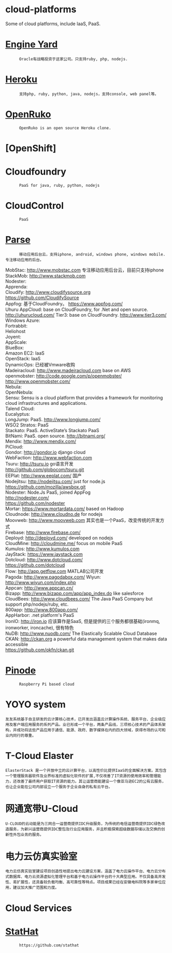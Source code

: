 cloud-platforms
===============

Some of cloud platforms, include IaaS, PaaS.   

# [Engine Yard](http://www.engineyard.com/)
          Oracle有战略投资于这家公司。只支持ruby, php, nodejs.  
# [Heroku](http://www.heroku.com) 
          支持php, ruby, python, java, nodejs，支持console, web panel等。  
# [OpenRuko](https://github.com/openruko)
          OpenRuko is an open source Heroku clone.  
          
# [OpenShift] 
# Cloudfoundry
          PaaS for java, ruby, python, nodejs  
# CloudControl
          PaaS  
# [Parse](http://www.parse.com)
          移动应用后台云，支持iphone, android, windows phone, windows mobile. 专注移动应用的后台。  
MobStac: http://www.mobstac.com 专注移动应用后台云，目前只支持iphone  
StackMob: http://www.stackmob.com   
Nodester:  
Apprenda:  
Cloudify: http://www.cloudifysource.org   
          https://github.com/CloudifySource    
Appfog: 基于CloudFoundry。 https://www.appfog.com/   
Uhuru AppCloud: base on CloudFoundry, for .Net and open source. http://uhurucloud.com/
Tier3: base on CloudFoundry. http://www.tier3.com/
Windows Azure:  
Fortrabbit:  
Heliohost  
Joyent:  
AppScale:  
BlueBox:  
Amazon EC2: IaaS  
OpenStack: IaaS  
DynamicOps: 已经被Vmware收购  
Madeiracloud: http://www.madeiracloud.com base on AWS  
openmobster: http://code.google.com/p/openmobster/   
             http://www.openmobster.com/  
Nebula:  
OpenNebula:  
Sensu: Sensu is a cloud platform that provides a framework for monitoring cloud infrastructures and applications.  
Talend Cloud:  
Eucalyptus:  
LongJump: PaaS. http://www.longjump.com/  
WSO2 Stratos: PaaS  
Stackato: PaaS. ActiveState’s Stackato PaaS  
BitNami: PaaS. open source. http://bitnami.org/   
Mendix: http://www.mendix.com/  
PiCloud:  
Gondor: http://gondor.io django cloud   
WebFaction: http://www.webfaction.com   
Tsuru: http://tsuru.io   go语言开发  
       http://github.com/globocom/tsuru.git  
EEPlat: http://www.eeplat.com/ 国产  
Nodejitsu: http://nodejitsu.com/ just for node.js  
           https://github.com/mozilla/awsbox.git  
Nodester: Node.Js PaaS, joined AppFog   
          http://nodester.com/  
          https://github.com/nodester  
Mortar: https://www.mortardata.com/ based on Hadoop  
Cloudnode: http://www.cloudno.de for nodejs  
Moovweb: http://www.moovweb.com 其实也是一个PaaS，改变传统的开发方式  
Firebase: http://www.firebase.com/  
Deployd: http://deployd.com/  developed on nodejs  
CloudMine: http://cloudmine.me/  focus on mobile PaaS    
Kumulos: http://www.kumulos.com  
JayStack: https://www.jaystack.com   
Dotcloud:  http://www.dotcloud.com/  
           https://github.com/dotcloud   
Flow: http://app.getflow.com  MATLAB公司开发  
Pagoda: http://www.pagodabox.com/ 
Wiyun: http://www.wiyun.com/index.php  
Appcan: http://www.appcan.cn/  
Bizapp: http://www.bizapp.com/app/app_index.do  like salesforce  
CloudBees: http://www.cloudbees.com/  The Java PaaS Company but support php/nodejs/ruby, etc.  
800app: http://www.800app.com/    
AppHarbor: .net platform's PaaS  
IronIO: http://iron.io 应该算作是SaaS, 但是提供的三个服务都很基础(ironmq, ironworker, ironcache), 很有特色  
NuDB: http://www.nuodb.com/  The Elastically Scalable Cloud Database     
CKAN: http://ckan.org  a powerful data management system that makes data accessible   
    https://github.com/okfn/ckan.git
    
# [Pinode](http://pinode.pythonanywhere.com/)
          Raspberry Pi based cloud

# YOYO system
    友友系统基于自主研发的云计算核心技术，已开发出涵盖云计算操作系统、服务平台、企业级应用及客户端应用服务的系列产品。业已形成一个平台，两条产品线，三项核心技术的产品体系架构，并成功将这些产品应用于通信、能源、政府、数字媒体在内的四大领域，获得市场的认可和业内同行的尊重。
  
# T-Cloud Elaster   
    ElasterStack 是一个开放中立的云计算平台，以高性价比提供IaaS的全面解决方案。其包含一个管理服务器软件及业界标准的虚拟化软件的扩展,不仅改善了IT资源的使用效率和管理能力，还改善了最终用户获取IT资源的能力。其让运营商能建设一个像亚马逊EC2的公有云服务，也让企业能在公司内部设立一个服务于企业自身的私有云平台。

# 网通宽带U-Cloud   
    U-CLOUD的云动能是为三网合一运营商提供IDC升级服务，为传统的电信运营商提供IDC绿色改造服务，为新兴运营商提供IDC整包及行业应用服务，并且积极探索超级数据存储以及交换的创新性外包业务的服务。
    
# 电力云仿真实验室
    电力云仿真实验室建设项目创造性地提出电力云建设方案，涵盖了电力云操作平台、电力云分布式数据库、电力云资源虚拟化管理平台和基于电力云操作平台的十大典型应用。不仅具备高并发性、易扩展性，还具备较负载均衡、高可靠性等特点。项目成果已经在安徽电科院等多家单位应用，建议加大推广范围和力度。

Cloud Services
==============
# [StatHat](https://www.stathat.com/)
          https://github.com/stathat   
         
         

